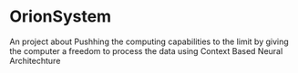# OrionSystem
An project about Pushhing the computing capabilities to the limit by giving the computer a freedom to process the data using Context Based Neural Architechture
